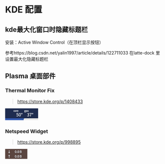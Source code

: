 # KDE 配置 

## kde最大化窗口时隐藏标题栏

安装：Active Window Control（在顶栏显示按钮）

参考https://blog.csdn.net/yalin1997/article/details/122711033 在latte-dock 里设置最大化隐藏标题栏

## Plasma 桌面部件

### Thermal Monitor Fix

> https://store.kde.org/p/1408433

![image-20220419231640047](KDE配置.assets/image-20220419231640047.png)

### Netspeed Widget

> https://store.kde.org/p/998895

![image-20220419232224074](KDE配置.assets/image-20220419232224074.png)
